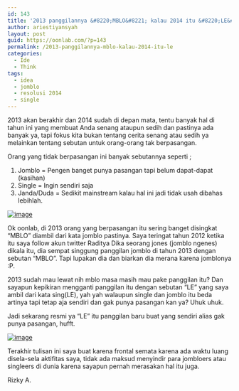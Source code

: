 ```yaml
---
id: 143
title: '2013 panggilannya &#8220;MBLO&#8221; kalau 2014 itu &#8220;LE&#8221;'
author: ariestiyansyah
layout: post
guid: https://oonlab.com/?p=143
permalink: /2013-panggilannya-mblo-kalau-2014-itu-le
categories:
  - Ide
  - Think
tags:
  - idea
  - jomblo
  - resolusi 2014
  - single
---
```

2013 akan berakhir dan 2014 sudah di depan mata, tentu banyak hal di tahun ini yang membuat Anda senang ataupun sedih dan pastinya ada banyak ya, tapi fokus kita bukan tentang cerita senang atau sedih ya melainkan tentang sebutan untuk orang-orang tak berpasangan.

Orang yang tidak berpasangan ini banyak sebutannya seperti ;

1. Jomblo = Pengen banget punya pasangan tapi belum dapat-dapat (kasihan)  
2. Single = Ingin sendiri saja  
3. Janda/Duda = Sedikit mainstream kalau hal ini jadi tidak usah dibahas lebihlah.

[<img title="IMG_20131227_205649-picsay.jpg" class="aligncenter size-full" alt="image" src="http://oonlab.com/wp-content/uploads/2013/12/wpid-IMG_20131227_205649-picsay1.jpg" />][1] 

Ok oonlab, di 2013 orang yang berpasangan itu sering banget disingkat &#8220;MBLO&#8221; diambil dari kata jomblo pastinya. Saya teringat tahun 2012 ketika itu saya follow akun twitter Raditya Dika seorang jones (jomblo ngenes) dikala itu, dia sempat singgung panggilan jomblo di tahun 2013 dengan sebutan &#8220;MBLO&#8221;. Tapi lupakan dia dan biarkan dia merana karena jomblonya :P.

2013 sudah mau lewat nih mblo masa masih mau pake panggilan itu? Dan sayapun kepikiran mengganti panggilan itu dengan sebutan &#8220;LE&#8221; yang saya ambil dari kata sing(LE), yah yah walaupun single dan jomblo itu beda artinya tapi tetap aja sendiri dan gak punya pasangan kan ya? Uhuk uhuk.

Jadi sekarang resmi ya &#8220;LE&#8221; itu panggilan baru buat yang sendiri alias gak punya pasangan, hufft.

[<img title="IMG_20131227_204710-picsay.jpg" class="alignnone size-full" alt="image" src="http://oonlab.com/wp-content/uploads/2013/12/wpid-IMG_20131227_204710-picsay.jpg" />][2]

Terakhir tulisan ini saya buat karena frontal semata karena ada waktu luang disela-sela aktifitas saya, tidak ada maksud menyindir para jombloers atau singleers di dunia karena sayapun pernah merasakan hal itu juga.

Rizky A.

 [1]: http://oonlab.com/wp-content/uploads/2013/12/wpid-IMG_20131227_205649-picsay1.jpg
 [2]: http://oonlab.com/wp-content/uploads/2013/12/wpid-IMG_20131227_204710-picsay.jpg